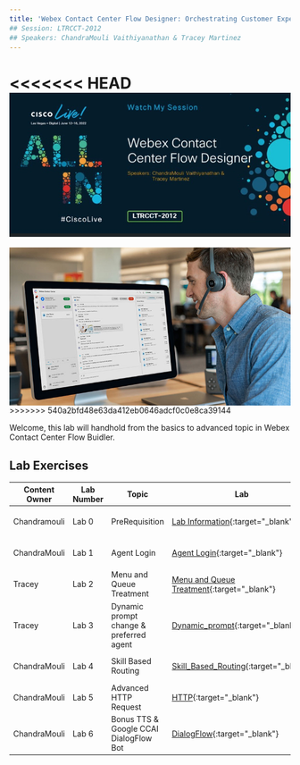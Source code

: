```yaml
---
title: 'Webex Contact Center Flow Designer: Orchestrating Customer Experiences'
## Session: LTRCCT-2012
## Speakers: ChandraMouli Vaithiyanathan & Tracey Martinez
---
```


<<<<<<< HEAD
<img align="middle" src="images/Home.jpg" width="1000" />
=======
<img align="middle" src="../images/12_51_47.jpg" width="1000" />
>>>>>>> 540a2bfd48e63da412eb0646adcf0c0e8ca39144

Welcome, this lab will handhold from the basics to advanced topic in Webex
Contact Center Flow Buidler.



## Lab Exercises

| Content Owner   | Lab Number      | Topic                     |  Lab                                        |Objective           |
| --------------- | --------------- | -------------------------- | -------------------------------------------------------------       |---------        |
| Chandramouli  | Lab 0 | PreRequisition | [Lab Information](Prereq.md){:target="\_blank"}  |Caller is hearing a prompt|
| ChandraMouli | Lab 1 | Agent Login | [Agent Login](Agent_login.md){:target="\_blank"}  | Call is queued to agent |
| Tracey   | Lab 2 |Menu and Queue Treatment | [Menu and Queue Treatment](Menu.md){:target="\_blank"} | Caller is given menu and opt out| options |
| Tracey | Lab 3 |  Dynamic prompt change & preferred agent | [Dynamic_prompt](Dynamic_prompt.md){:target="\_blank"} |change prompt dynamically and queue to agent  |
| ChandraMouli   | Lab 4 | Skill Based Routing  | [Skill_Based_Routing](SBR.md){:target="\_blank"}   | Advanced Skill Based routing |
| ChandraMouli | Lab 5 | Advanced HTTP Request | [HTTP](HTTP.md){:target="\_blank"}    |  External Data Dip |
| ChandraMouli | Lab 6 | Bonus TTS & Google CCAI DialogFlow Bot | [DialogFlow](DialogFlow.md){:target="\_blank"}    | Google Dialog Flow |
